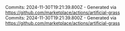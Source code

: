 Commits: 2024-11-30T19:21:39.800Z - Generated via https://github.com/marketplace/actions/artificial-grass
<br>
Commits: 2024-11-30T19:21:39.800Z - Generated via https://github.com/marketplace/actions/artificial-grass
<br>
